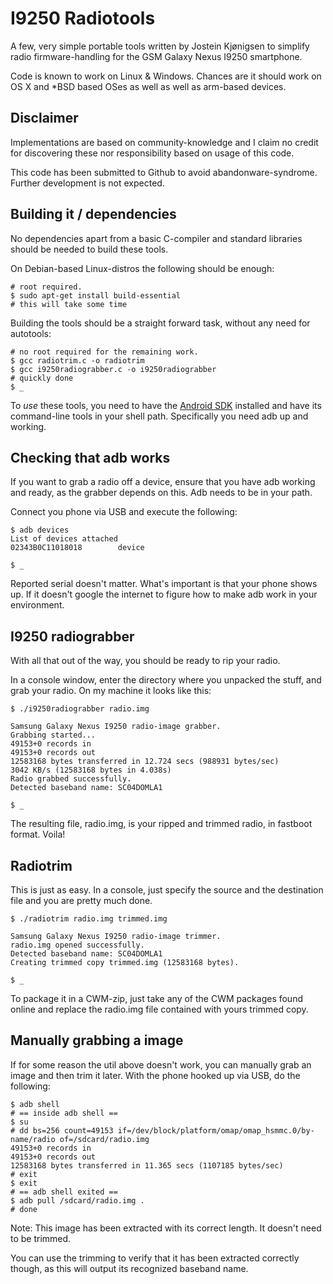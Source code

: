 # I9250 Radiotools

A few, very simple portable tools written by Jostein Kjønigsen to simplify
radio firmware-handling for the GSM Galaxy Nexus I9250 smartphone.

Code is known to work on Linux & Windows. Chances are it should work on OS X
and *BSD based OSes as well as well as arm-based devices.

## Disclaimer

Implementations are based on community-knowledge and I claim no credit for discovering these
nor responsibility based on usage of this code.

This code has been submitted to Github to avoid abandonware-syndrome. Further development is
not expected.

## Building it / dependencies

No dependencies apart from a basic C-compiler and standard libraries should be needed to build these tools.

On Debian-based Linux-distros the following should be enough:

    # root required.
    $ sudo apt-get install build-essential
    # this will take some time

Building the tools should be a straight forward task, without any need for autotools:
	
	# no root required for the remaining work.
    $ gcc radiotrim.c -o radiotrim
    $ gcc i9250radiograbber.c -o i9250radiograbber
    # quickly done
    $ _

To *use* these tools, you need to have the [Android SDK](https://developer.android.com/sdk/index.html)
installed and have its command-line tools in your shell path. Specifically you
need adb up and working.

## Checking that adb works

If you want to grab a radio off a device, ensure that you have adb working and ready, 
as the grabber depends on this. Adb needs to be in your path.

Connect you phone via USB and execute the following:

    $ adb devices
    List of devices attached 
    02343B0C11018018        device

    $ _

Reported serial doesn't matter. What's important is that your phone shows up. If it doesn't google
the internet to figure how to make adb work in your environment.

## I9250 radiograbber

With all that out of the way, you should be ready to rip your radio.

In a console window, enter the directory where you unpacked the stuff, and grab your radio.
On my machine it looks like this:

    $ ./i9250radiograbber radio.img
    
    Samsung Galaxy Nexus I9250 radio-image grabber.
    Grabbing started...
    49153+0 records in
    49153+0 records out
    12583168 bytes transferred in 12.724 secs (988931 bytes/sec)
    3042 KB/s (12583168 bytes in 4.038s)
    Radio grabbed successfully.
    Detected baseband name: SC04DOMLA1
    
    $ _

The resulting file, radio.img, is your ripped and trimmed radio, in fastboot format. Voila!

## Radiotrim

This is just as easy. In a console, just specify the source and the destination file and you are pretty much done.

    $ ./radiotrim radio.img trimmed.img
    
    Samsung Galaxy Nexus I9250 radio-image trimmer.
    radio.img opened successfully.
    Detected baseband name: SC04DOMLA1
    Creating trimmed copy trimmed.img (12583168 bytes).
    
    $ _

To package it in a CWM-zip, just take any of the CWM packages found online and replace the radio.img file contained
with yours trimmed copy.

## Manually grabbing a image

If for some reason the util above doesn't work, you can manually grab an image and then trim it later.
With the phone hooked up via USB, do the following:

    $ adb shell 
    # == inside adb shell ==
    $ su
    # dd bs=256 count=49153 if=/dev/block/platform/omap/omap_hsmmc.0/by-name/radio of=/sdcard/radio.img
    49153+0 records in
    49153+0 records out
    12583168 bytes transferred in 11.365 secs (1107185 bytes/sec)
    # exit
    $ exit
    # == adb shell exited ==
    $ adb pull /sdcard/radio.img .
    # done

Note: This image has been extracted with its correct length. It doesn't need to be trimmed.

You can use the trimming to verify that it has been extracted correctly though, as this will output its recognized baseband name.
